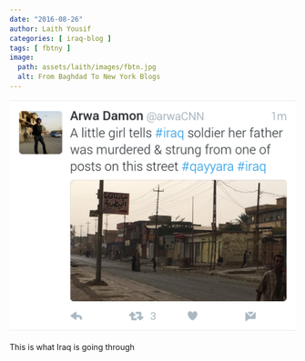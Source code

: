 ```yaml
---
date: "2016-08-26"
author: Laith Yousif
categories: [ iraq-blog ]
tags: [ fbtny ]
image:
  path: assets/laith/images/fbtn.jpg
  alt: From Baghdad To New York Blogs
---
```


![image](/assets/laith/posts/2016/images/tumblr_ocj560z5ym1uelmamo1_1280.png)

This is what Iraq is going through
